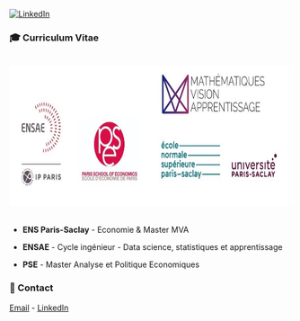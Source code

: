 [![LinkedIn][linkedin-shield]][linkedin-url]

### 🎓 Curriculum Vitae

<br />
<div align="center">
    <img src="logo.jpg" alt="logo" width="800" height="250">
</div>
<br />

- **ENS Paris-Saclay** - Economie & Master MVA

- **ENSAE** - Cycle ingénieur - Data science, statistiques et apprentissage

- **PSE** - Master Analyse et Politique Economiques
 
### 📧 Contact

[Email](mailto:julien.peignon@ens-paris-saclay.fr) - [LinkedIn](https://linkedin.com/in/julien-peignon/)

[linkedin-shield]: https://img.shields.io/badge/-LinkedIn-black.svg?style=for-the-badge&logo=linkedin&colorB=555
[linkedin-url]: https://linkedin.com/in/julien-peignon/

